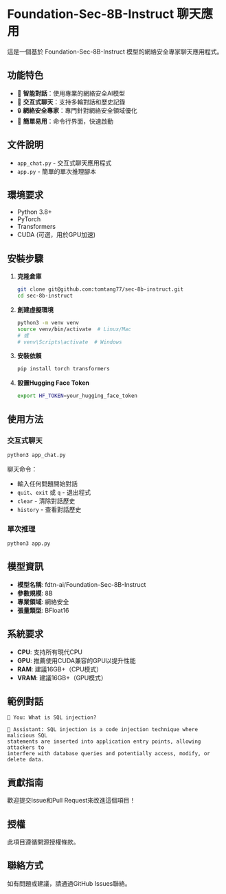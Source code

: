 # Foundation-Sec-8B-Instruct 聊天應用

這是一個基於 Foundation-Sec-8B-Instruct 模型的網絡安全專家聊天應用程式。

## 功能特色

- 🤖 **智能對話**：使用專業的網絡安全AI模型
- 💬 **交互式聊天**：支持多輪對話和歷史記錄
- 🔒 **網絡安全專家**：專門針對網絡安全領域優化
- 🚀 **簡單易用**：命令行界面，快速啟動

## 文件說明

- `app_chat.py` - 交互式聊天應用程式
- `app.py` - 簡單的單次推理腳本

## 環境要求

- Python 3.8+
- PyTorch
- Transformers
- CUDA (可選，用於GPU加速)

## 安裝步驟

1. **克隆倉庫**
   ```bash
   git clone git@github.com:tomtang77/sec-8b-instruct.git
   cd sec-8b-instruct
   ```

2. **創建虛擬環境**
   ```bash
   python3 -m venv venv
   source venv/bin/activate  # Linux/Mac
   # 或
   # venv\Scripts\activate  # Windows
   ```

3. **安裝依賴**
   ```bash
   pip install torch transformers
   ```

4. **設置Hugging Face Token**
   ```bash
   export HF_TOKEN=your_hugging_face_token
   ```

## 使用方法

### 交互式聊天

```bash
python3 app_chat.py
```

聊天命令：
- 輸入任何問題開始對話
- `quit`、`exit` 或 `q` - 退出程式
- `clear` - 清除對話歷史
- `history` - 查看對話歷史

### 單次推理

```bash
python3 app.py
```

## 模型資訊

- **模型名稱**: fdtn-ai/Foundation-Sec-8B-Instruct
- **參數規模**: 8B
- **專業領域**: 網絡安全
- **張量類型**: BFloat16

## 系統要求

- **CPU**: 支持所有現代CPU
- **GPU**: 推薦使用CUDA兼容的GPU以提升性能
- **RAM**: 建議16GB+（CPU模式）
- **VRAM**: 建議16GB+（GPU模式）

## 範例對話

```
💬 You: What is SQL injection?

🤖 Assistant: SQL injection is a code injection technique where malicious SQL 
statements are inserted into application entry points, allowing attackers to 
interfere with database queries and potentially access, modify, or delete data.
```

## 貢獻指南

歡迎提交Issue和Pull Request來改進這個項目！

## 授權

此項目遵循開源授權條款。

## 聯絡方式

如有問題或建議，請通過GitHub Issues聯絡。